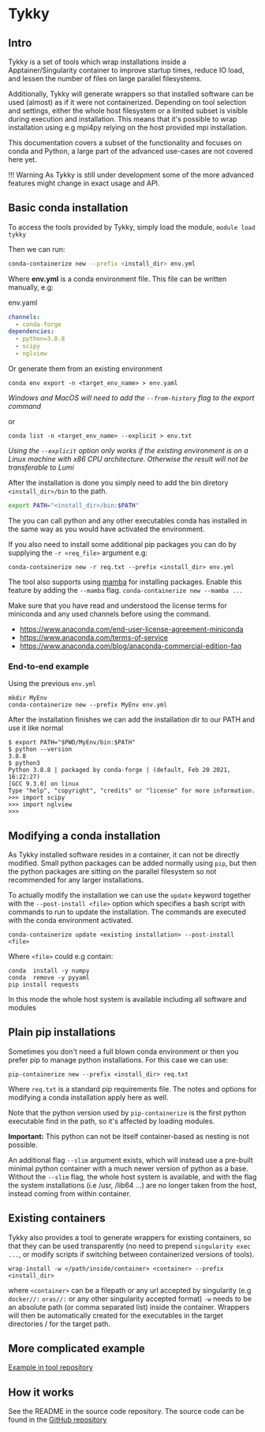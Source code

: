 # Tykky

## Intro

Tykky is a set of tools which wrap installations inside 
a Apptainer/Singularity container to improve startup times, 
reduce IO load, and lessen the number of files on large parallel filesystems. 

Additionally, Tykky will generate wrappers so that installed
software can be used (almost) as if it were not containerized. Depending
on tool selection and settings, either the whole host filesystem or
a limited subset is visible during execution and installation. This means that
it's possible to wrap installation using e.g mpi4py relying on the host provided
mpi installation. 

This documentation covers a subset of the functionality and focuses on
conda and Python, a large part of the advanced use-cases
are not covered here yet.

!!! Warning
    As Tykky is still under development some of the more advanced features might change in exact usage and API.

## Basic conda installation

To access the tools provided by Tykky, simply load the module, `module load tykky`


Then we can run:
```bash
conda-containerize new --prefix <install_dir> env.yml
```

Where **env.yml** is a conda environment file.
This file can be written manually, e.g:

env.yaml
```yaml
channels:
  - conda-forge
dependencies:
  - python=3.8.8
  - scipy
  - nglview
```

Or generate them from an existing environment

```
conda env export -n <target_env_name> > env.yaml 
```
_Windows and MacOS will need to add the `--from-history` flag to the export command_

or 
```
conda list -n <target_env_name> --explicit > env.txt
```
_Using the `--explicit` option only works if the existing environment is
on a Linux machine with x86 CPU architecture. Otherwise the result will not be transferable to Lumi_  

After the installation is done you simply need to add 
the bin diretory `<install_dir>/bin` to the path. 

```bash
export PATH="<install_dir>/bin:$PATH"
```
The you can call python and any other executables conda has installed in the same way as you would have activated the environment. 

If you also need to install some additional pip packages you can do by supplying
the `-r <req_file>` argument e.g: 

```
conda-containerize new -r req.txt --prefix <install_dir> env.yml
```

The tool also supports using [mamba](https://github.com/mamba-org/mamba) 
for installing packages. Enable this feature by adding the `--mamba` flag. 
`conda-containerize new --mamba ...`

Make sure that you have read and understood the license terms for miniconda and any used channels
before using the command. 

- https://www.anaconda.com/end-user-license-agreement-miniconda
- https://www.anaconda.com/terms-of-service
- https://www.anaconda.com/blog/anaconda-commercial-edition-faq

### End-to-end example 

Using the previous `env.yml`

```
mkdir MyEnv
conda-containerize new --prefix MyEnv env.yml 
```
After the installation finishes we can add the installation dir to our PATH
and use it like normal

```
$ export PATH="$PWD/MyEnv/bin:$PATH"
$ python --version
3.8.8
$ python3
Python 3.8.8 | packaged by conda-forge | (default, Feb 20 2021, 16:22:27) 
[GCC 9.3.0] on linux
Type "help", "copyright", "credits" or "license" for more information.
>>> import scipy
>>> import nglview
>>> 
```



## Modifying a conda installation

As Tykky installed software resides in a container, it can not be directly modified.
Small python packages can be added normally using `pip`, but then the python packages are
sitting on the parallel filesystem so not recommended for any larger installations.  

To actually modify the installation we can use the `update` keyword
together with the `--post-install <file>` option which specifies a bash script
with commands to run to update the installation. The commands are executed 
with the conda environment activated. 

```
conda-containerize update <existing installation> --post-install <file> 
```

Where `<file>` could e.g contain:

```
conda  install -y numpy
conda  remove -y pyyaml
pip install requests
```

In this mode the whole host system is available including all software and modules 

## Plain pip installations

Sometimes you don't need a full blown conda environment or then you prefer pip
to manage python installations. For this case we can use: 

```
pip-containerize new --prefix <install_dir> req.txt
```
Where `req.txt` is a standard pip requirements file. 
The  notes and options for modifying a conda installation apply here as well.

Note that the python version used by `pip-containerize` is the first python executable find in the path, so it's affected by loading modules. 

**Important:** This python can not be itself container-based as nesting is not possible.  

An additional flag `--slim` argument exists, which will instead use a pre-built minimal python
container with a much newer version of python as a base. Without the `--slim` flag, the whole host system is available,
and with the flag the system installations (i.e /usr, /lib64 ...) are no longer taken from the host, instead
coming from within container. 

## Existing containers 

Tykky also provides a tool to generate wrappers for existing containers, so that they can be used 
transparently (no need to prepend `singularity exec ...`, or modify scripts if switching between containerized versions of tools).

```
wrap-install -w </path/inside/container> <container> --prefix <install_dir> 
```
where `<container>` can be a filepath or any url accepted by singularity (e.g `docker//:` `oras//:` or any other singularity accepted format)
`-w` needs to be an absolute path (or comma separated list) inside the container. Wrappers will then be automatically
created for the executables in the target directories / for the target path.

## More complicated example

[Example in tool repository](https://github.com/CSCfi/hpc-container-wrapper/blob/master/examples/fftw.md)

## How it works

See the README in the source code repository. 
The source code can be found in the [GitHub repository](https://github.com/CSCfi/hpc-container-wrapper)


